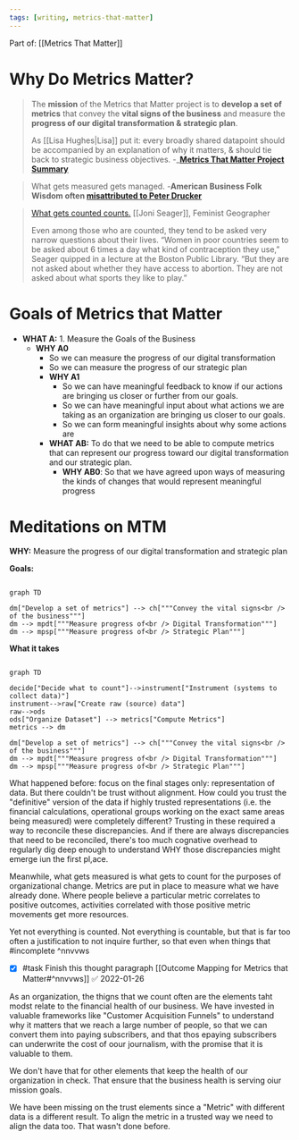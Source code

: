 ```yaml
---
tags: [writing, metrics-that-matter]
---
```

Part of: [[Metrics That Matter]]

# Why Do Metrics Matter?
> The **mission** of the Metrics that Matter project is to **develop a set of metrics** that convey the **vital signs of the business** and measure the **progress of our digital transformation & strategic plan**.
> 
> As [[Lisa Hughes|Lisa]] put it: every broadly shared datapoint should be accompanied by an explanation of why it matters, & should tie back to strategic business objectives.
> -___[Metrics That Matter Project Summary](https://inquirer.atlassian.net/wiki/spaces/InqDS/pages/418120273/Metrics+that+Matter+project)__

> What gets measured gets managed.
> -__American Business Folk Wisdom often [misattributed to Peter Drucker](https://www.drucker.institute/thedx/measurement-myopia/)__ 

> [What gets counted counts.](https://data-feminism.mitpress.mit.edu/pub/h1w0nbqp/release/3#n65z2v6y8ow)
> [[Joni Seager]], Feminist Geographer
> 
> Even among those who are counted, they tend to be asked very narrow questions about their lives. “Women in poor countries seem to be asked about 6 times a day what kind of contraception they use,” Seager quipped in a lecture at the Boston Public Library. “But they are not asked about whether they have access to abortion. They are not asked about what sports they like to play.”



# Goals of Metrics that Matter
- **WHAT A:** 1. Measure the Goals of the Business
	- **WHY A0**
		- So we can measure the progress of our digital transformation
		- So we can measure the progress of our strategic plan
		- **WHY A1**
			- So we can have meaningful feedback to know if our actions are bringing us closer or further from our goals.
			- So we can have meaningful input about what actions we are taking as an organization are bringing us closer to our goals.
			- So we can form meaningful insights about why some actions are 
		- **WHAT AB:** To do that we need to be able to compute metrics that can represent our progress toward our digital transformation and our strategic plan.
			- **WHY AB0**: So that we have agreed upon ways of measuring the kinds of changes that would represent meaningful progress 



# Meditations on MTM

**WHY:** Measure the progress of our digital transformation and strategic plan


**Goals:**
```mermaid

graph TD

dm["Develop a set of metrics"] --> ch["""Convey the vital signs<br /> of the business"""]
dm --> mpdt["""Measure progress of<br /> Digital Transformation"""]
dm --> mpsp["""Measure progress of<br /> Strategic Plan"""]
```


**What it takes**

```mermaid

graph TD

decide["Decide what to count"]-->instrument["Instrument (systems to collect data)"]
instrument-->raw["Create raw (source) data"]
raw-->ods
ods["Organize Dataset"] --> metrics["Compute Metrics"]
metrics --> dm

dm["Develop a set of metrics"] --> ch["""Convey the vital signs<br /> of the business"""]
dm --> mpdt["""Measure progress of<br /> Digital Transformation"""]
dm --> mpsp["""Measure progress of<br /> Strategic Plan"""]
```

What happened before: focus on the final stages only: representation of data. But there couldn't be trust without alignment. How could you trust the "definitive" version of the data if highly trusted representations (i.e. the financial calculations, operational groups working on the exact same areas being measured) were completely different? Trusting in these required a way to reconcile these discrepancies. And if there are always discrepancies that need to be reconciled, there's too much cognative overhead to regularly dig deep enough to understand WHY those discrepancies might emerge iun the first pl,ace.

Meanwhile, what gets measured is what gets to count for the purposes of organizational change. Metrics are put in place to measure what we have already done. Where people believe a particular metric correlates to positive outcomes, activities correlated with those positive metric movements get more resources.

Yet not everything is counted. Not everything is countable, but that is far too often a justification to not inquire further, so that even when things that #incomplete ^nnvvws
- [x] #task Finish this thought paragraph [[Outcome Mapping for Metrics that Matter#^nnvvws]] ✅ 2022-01-26


As an organization, the thigns that we count often are the elements taht modst relate to the financial health of our business. We have invested in valuable frameworks like "Customer Acquisition Funnels" to understand why it matters that we reach a large number of people, so that we can convert them into paying subscribers, and that thos epaying subscribers can underwrite the cost of oour journalism, with the promise that it is valuable to them.

We don't have that for other elements that keep the health of our organization in check. That ensure that the business health is serving oiur mission goals.

We have been missing on the trust elements since a "Metric" with different data is a different result. To align the metric in a trusted way we need to align the data too. That wasn't done before.





